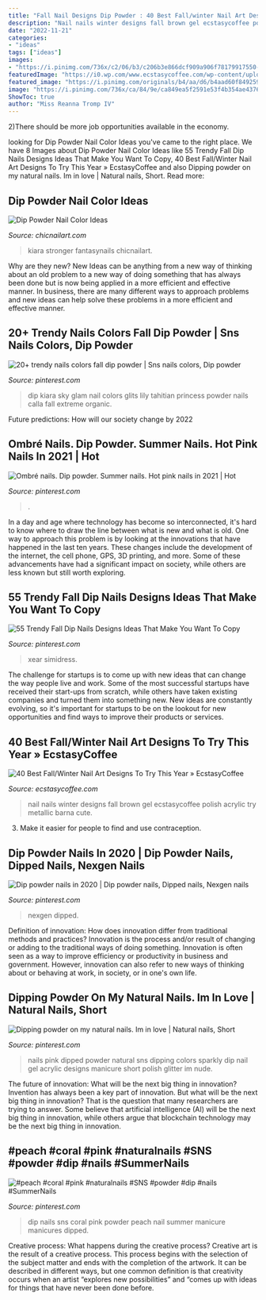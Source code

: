 ```yaml
---
title: "Fall Nail Designs Dip Powder : 40 Best Fall/winter Nail Art Designs To Try This Year » Ecstasycoffee"
description: "Nail nails winter designs fall brown gel ecstasycoffee polish acrylic try metallic barna cute"
date: "2022-11-21"
categories:
- "ideas"
tags: ["ideas"]
images:
- "https://i.pinimg.com/736x/c2/06/b3/c206b3e866dcf909a906f78179917550--sparkly-nails-pink-sparkly.jpg"
featuredImage: "https://i0.wp.com/www.ecstasycoffee.com/wp-content/uploads/2016/10/Bloody-red-and-brown-winter-nail-art.jpg?resize=600%2C652"
featured_image: "https://i.pinimg.com/originals/b4/aa/d6/b4aad60f8492597e7bc511c7f7c4cce7.jpg"
image: "https://i.pinimg.com/736x/ca/84/9e/ca849ea5f2591e53f4b354ae4376de02.jpg"
ShowToc: true
author: "Miss Reanna Tromp IV"
---
```



2)There should be more job opportunities available in the economy. 

	

		
looking for Dip Powder Nail Color Ideas you've came to the right place. We have 8 Images about Dip Powder Nail Color Ideas like 55 Trendy Fall Dip Nails Designs Ideas That Make You Want To Copy, 40 Best Fall/Winter Nail Art Designs To Try This Year » EcstasyCoffee and also Dipping powder on my natural nails. Im in love | Natural nails, Short. Read more:
		
    
## Dip Powder Nail Color Ideas

<img loading=lazy src="http://chicnailart.com/wp-content/uploads/2020/01/turquoise-glitter-dip.jpg" onerror="this.onerror=null;this.src='https://tse3.mm.bing.net/th?id=OIP.CGLkmgnBQUexeac15IQiJACoEs&amp;pid=15.1';" alt="Dip Powder Nail Color Ideas">

_Source: chicnailart.com_

>kiara stronger fantasynails chicnailart. 

	

Why are they new?
New Ideas can be anything from a new way of thinking about an old problem to a new way of doing something that has always been done but is now being applied in a more efficient and effective manner. In business, there are many different ways to approach problems and new ideas can help solve these problems in a more efficient and effective manner.

    
## 20+ Trendy Nails Colors Fall Dip Powder | Sns Nails Colors, Dip Powder

<img loading=lazy src="https://i.pinimg.com/736x/fe/90/c7/fe90c7106f8aecd96a7cbe6f65fb0544.jpg" onerror="this.onerror=null;this.src='https://tse3.mm.bing.net/th?id=OIP.qci1_333K7PppU8Mp2Tv0AAAAA&amp;pid=15.1';" alt="20+ trendy nails colors fall dip powder | Sns nails colors, Dip powder">

_Source: pinterest.com_

>dip kiara sky glam nail colors glits lily tahitian princess powder nails calla fall extreme organic. 

	

Future predictions: How will our society change by 2022
 

    
## Ombré Nails. Dip Powder. Summer Nails. Hot Pink Nails In 2021 | Hot

<img loading=lazy src="https://i.pinimg.com/736x/ca/84/9e/ca849ea5f2591e53f4b354ae4376de02.jpg" onerror="this.onerror=null;this.src='https://tse1.mm.bing.net/th?id=OIP.l3yrD7_deMPCOi-2ZogmuwHaJ4&amp;pid=15.1';" alt="Ombré nails. Dip powder. Summer nails. Hot pink nails in 2021 | Hot">

_Source: pinterest.com_

>. 

	

In a day and age where technology has become so interconnected, it's hard to know where to draw the line between what is new and what is old. One way to approach this problem is by looking at the innovations that have happened in the last ten years. These changes include the development of the internet, the cell phone, GPS, 3D printing, and more. Some of these advancements have had a significant impact on society, while others are less known but still worth exploring.

    
## 55 Trendy Fall Dip Nails Designs Ideas That Make You Want To Copy

<img loading=lazy src="https://i.pinimg.com/originals/5c/40/be/5c40bedd39c39c7056b80641c10e90a3.jpg" onerror="this.onerror=null;this.src='https://tse1.mm.bing.net/th?id=OIP.TAaXaJhlevD1vCozfo5uVgHaJ4&amp;pid=15.1';" alt="55 Trendy Fall Dip Nails Designs Ideas That Make You Want To Copy">

_Source: pinterest.com_

>xear simidress. 

	

The challenge for startups is to come up with new ideas that can change the way people live and work. Some of the most successful startups have received their start-ups from scratch, while others have taken existing companies and turned them into something new. New ideas are constantly evolving, so it's important for startups to be on the lookout for new opportunities and find ways to improve their products or services.

    
## 40 Best Fall/Winter Nail Art Designs To Try This Year » EcstasyCoffee

<img loading=lazy src="https://i0.wp.com/www.ecstasycoffee.com/wp-content/uploads/2016/10/Bloody-red-and-brown-winter-nail-art.jpg?resize=600%2C652" onerror="this.onerror=null;this.src='https://tse2.mm.bing.net/th?id=OIP.muRYAC6qxU1s0oCxfCCeYQHaID&amp;pid=15.1';" alt="40 Best Fall/Winter Nail Art Designs To Try This Year » EcstasyCoffee">

_Source: ecstasycoffee.com_

>nail nails winter designs fall brown gel ecstasycoffee polish acrylic try metallic barna cute. 

	

3. Make it easier for people to find and use contraception.

    
## Dip Powder Nails In 2020 | Dip Powder Nails, Dipped Nails, Nexgen Nails

<img loading=lazy src="https://i.pinimg.com/736x/bb/bf/12/bbbf12187491f7e9b3b45afe1e1291e7.jpg" onerror="this.onerror=null;this.src='https://tse3.mm.bing.net/th?id=OIP.qASqMzHIULxcc7axdmH1QQHaJ3&amp;pid=15.1';" alt="Dip powder nails in 2020 | Dip powder nails, Dipped nails, Nexgen nails">

_Source: pinterest.com_

>nexgen dipped. 

	

Definition of innovation: How does innovation differ from traditional methods and practices?
Innovation is the process and/or result of changing or adding to the traditional ways of doing something. Innovation is often seen as a way to improve efficiency or productivity in business and government. However, innovation can also refer to new ways of thinking about or behaving at work, in society, or in one's own life.

    
## Dipping Powder On My Natural Nails. Im In Love | Natural Nails, Short

<img loading=lazy src="https://i.pinimg.com/736x/c2/06/b3/c206b3e866dcf909a906f78179917550--sparkly-nails-pink-sparkly.jpg" onerror="this.onerror=null;this.src='https://tse1.mm.bing.net/th?id=OIP.oOIib62nZtAhO-nRCDzLQgHaNK&amp;pid=15.1';" alt="Dipping powder on my natural nails. Im in love | Natural nails, Short">

_Source: pinterest.com_

>nails pink dipped powder natural sns dipping colors sparkly dip nail gel acrylic designs manicure short polish glitter im nude. 

	

The future of innovation: What will be the next big thing in innovation?
Invention has always been a key part of innovation. But what will be the next big thing in innovation? That is the question that many researchers are trying to answer. Some believe that artificial intelligence (AI) will be the next big thing in innovation, while others argue that blockchain technology may be the next big thing in innovation.

    
## #peach #coral #pink #naturalnails #SNS #powder #dip #nails #SummerNails

<img loading=lazy src="https://i.pinimg.com/originals/b4/aa/d6/b4aad60f8492597e7bc511c7f7c4cce7.jpg" onerror="this.onerror=null;this.src='https://tse2.mm.bing.net/th?id=OIP.RXNZ__kUpREXPaGRiSz73wHaJ4&amp;pid=15.1';" alt="#peach #coral #pink #naturalnails #SNS #powder #dip #nails #SummerNails">

_Source: pinterest.com_

>dip nails sns coral pink powder peach nail summer manicure manicures dipped. 

	

Creative process: What happens during the creative process?
Creative art is the result of a creative process. This process begins with the selection of the subject matter and ends with the completion of the artwork. It can be described in different ways, but one common definition is that creativity occurs when an artist “explores new possibilities” and “comes up with ideas for things that have never been done before.

